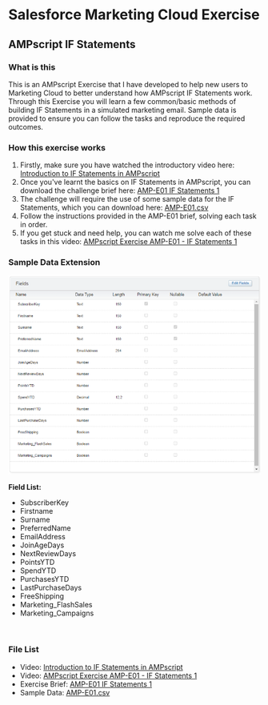 # Salesforce Marketing Cloud Exercise
## AMPscript IF Statements

### What is this
This is an AMPscript Exercise that I have developed to help new users to Marketing Cloud to better understand how AMPscript IF Statements work.
Through this Exercise you will learn a few common/basic methods of building IF Statements in a simulated marketing email.
Sample data is provided to ensure you can follow the tasks and reproduce the required outcomes.<br/>

### How this exercise works
1. Firstly, make sure you have watched the introductory video here: [Introduction to IF Statements in AMPscript](https://youtu.be/zpYzHklr_3M)<br/>
2. Once you've learnt the basics on IF Statements in AMPscript, you can download the challenge brief here: [AMP-E01 IF Statements 1](AMP-E01%20IF%20Statements%201.pdf)<br/>
3. The challenge will require the use of some sample data for the IF Statements, which you can download here: [AMP-E01.csv](AMP-E01.csv)<br/>
4. Follow the instructions provided in the AMP-E01 brief, solving each task in order.<br/>
5. If you get stuck and need help, you can watch me solve each of these tasks in this video: [AMPscript Exercise AMP-E01 - IF Statements 1](https://youtu.be/ybucW4cCxME)<br/>

### Sample Data Extension
![AMP-E01 Sample Data Extension](AMP-E01.png)

**Field List:**
- SubscriberKey
- Firstname
- Surname
- PreferredName
- EmailAddress
- JoinAgeDays
- NextReviewDays
- PointsYTD
- SpendYTD
- PurchasesYTD
- LastPurchaseDays
- FreeShipping
- Marketing_FlashSales
- Marketing_Campaigns
<br>

### File List
- Video: [Introduction to IF Statements in AMPscript](https://youtu.be/zpYzHklr_3M)
- Video: [AMPscript Exercise AMP-E01 - IF Statements 1](https://youtu.be/ybucW4cCxME)
- Exercise Brief: [AMP-E01 IF Statements 1](AMP-E01%20IF%20Statements%201.pdf)
- Sample Data: [AMP-E01.csv](AMP-E01.csv)
